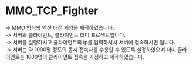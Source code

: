 # MMO_TCP_Fighter

-> MMO 방식의 액션 대전 게임을 제작하였습니다.  
-> 서버와 클라이언트, 클라이언트 더미 프로젝트입니다.  
-> 서버를 실행하시고 클라이언트의 ip를 입력하셔서 서버에 접속하시면 됩니다.  
-> 서버는 약 1000명 정도의 동시 접속자를 수용할 수 있도록 설정하였으며 더미 클라이언트는 1000명의 클라이언트 접속을 가정하고 제작하였습니다.
